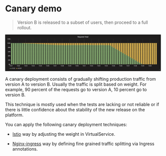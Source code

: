 Canary demo
=================

> Version B is released to a subset of users, then proceed to a full rollout.

![kubernetes canary deployment](./docs/grafana-canary.png)

A canary deployment consists of gradually shifting production traffic from
version A to version B. Usually the traffic is split based on weight. For
example, 90 percent of the requests go to version A, 10 percent go to version B.

This technique is mostly used when the tests are lacking or not reliable or if
there is little confidence about the stability of the new release on the
platform.

You can apply the following canary deployment techniques:

- [Istio](istio/) way by adjusting the weight in VirtualService.

- [Nginx-ingress](nginx-ingress/) way by defining fine grained traffic splitting via Ingress annotations.

